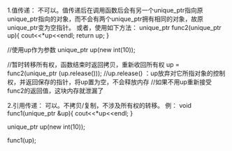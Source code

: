 1.值传递：
    不可以。值传递后在调用函数后会有另一个unique_ptr指向原unique_ptr指向的对象，而不会有两个unique_ptr拥有相同的对象，故原unique_ptr变为空指针。
    或者，使用如下方法：
unique_ptr<int> func2(unique_ptr<int> up){
    cout<<*up<<endl;
    return up;
}
 
//使用up作为参数
unique_ptr<int> up(new int(10));

//暂时转移所有权，函数结束时返回拷贝，重新收回所有权
up = func2(unique_ptr<int> (up.release()));
//up.release() ：up放弃对它所指对象的控制权，并返回保存的指针，将up置为空，不会释放内存
//如果不用up重新接受func2的返回值，这块内存就泄漏了

2.引用传递：
    可以。不拷贝/复制，不涉及所有权的转移。
例：
void func1(unique_ptr<int> &up){
    cout<<*up<<endl;
}

unique_ptr<int> up(new int(10));

func1(up);